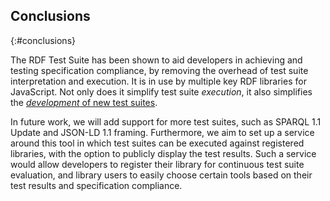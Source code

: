 ## Conclusions
{:#conclusions}

The RDF Test Suite has been shown to aid developers in achieving and testing specification compliance,
by removing the overhead of test suite interpretation and execution.
It is in use by multiple key RDF libraries for JavaScript.
Not only does it simplify test suite _execution_, it also simplifies the [_development_ of new test suites](https://github.com/rubensworks/rdf-test-suite.js#map-urls-to-local-files).

In future work, we will add support for more test suites, such as SPARQL 1.1 Update and JSON-LD 1.1 framing.
Furthermore, we aim to set up a service around this tool in which test suites can be executed against registered libraries,
with the option to publicly display the test results.
Such a service would allow developers to register their library for continuous test suite evaluation,
and library users to easily choose certain tools based on their test results and specification compliance.
